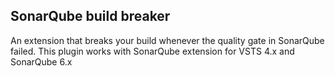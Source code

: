 ## SonarQube build breaker
An extension that breaks your build whenever the quality gate in SonarQube failed. This plugin works with SonarQube extension for VSTS 4.x and SonarQube 6.x